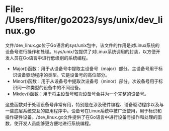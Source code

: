 # File: /Users/fliter/go2023/sys/unix/dev_linux.go

文件/dev_linux.go位于Go语言的sys/unix包中，该文件的作用是对Linux系统的设备号进行操作和处理。/sys/unix/包提供了对Linux系统调用的封装，以方便开发人员在Go语言中进行低级别的系统编程。

- Major()函数：用于从设备号中提取主设备号（major）部分。主设备号用于标识设备驱动程序的类型。它是设备号的高位部分。
- Minor()函数：用于从设备号中提取次设备号（minor）部分。次设备号用于标识同一种类型的设备中的不同设备。
- Mkdev()函数：用于将主设备号和次设备号合并为一个完整的设备号。

这些函数对于处理设备号非常有用，特别是在涉及硬件编程、设备驱动程序以及与一些底层系统交互的应用程序中。设备号在Linux系统中被广泛使用，用于标识和操作硬件设备。/dev_linux.go文件提供了在Go语言中进行设备号操作和处理的函数，使开发人员能够更方便地进行系统编程。

